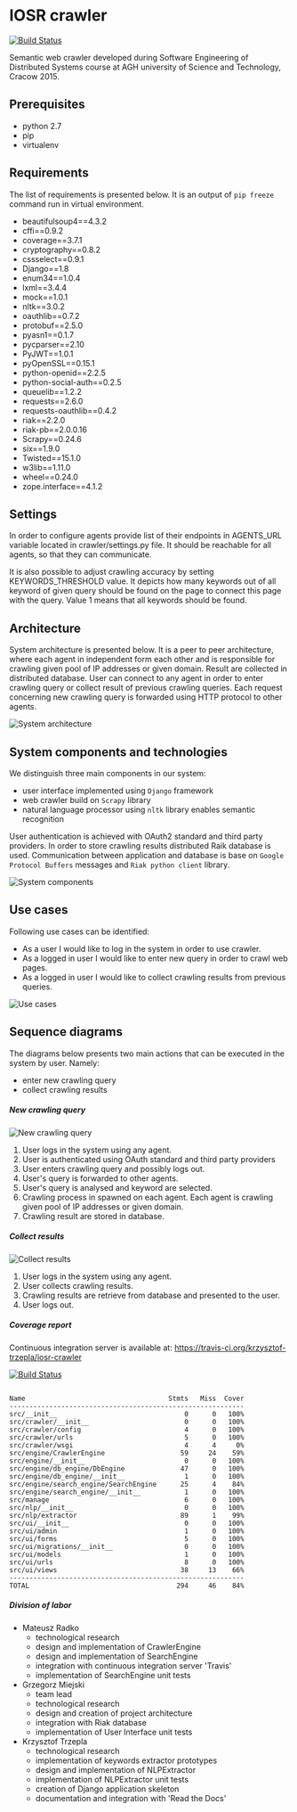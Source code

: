 IOSR crawler
============

[![Build Status](https://travis-ci.org/krzysztof-trzepla/iosr-crawler.svg?branch=master)](https://travis-ci.org/krzysztof-trzepla/iosr-crawler)

Semantic web crawler developed during Software Engineering of Distributed
Systems course at AGH university of Science and Technology, Cracow 2015.

Prerequisites
-------------

* python 2.7
* pip
* virtualenv 

Requirements
------------

The list of requirements is presented below. It is an output of `pip freeze`
command run in virtual environment.

* beautifulsoup4==4.3.2
* cffi==0.9.2
* coverage==3.7.1
* cryptography==0.8.2
* cssselect==0.9.1
* Django==1.8
* enum34==1.0.4
* lxml==3.4.4
* mock==1.0.1
* nltk==3.0.2
* oauthlib==0.7.2
* protobuf==2.5.0
* pyasn1==0.1.7
* pycparser==2.10
* PyJWT==1.0.1
* pyOpenSSL==0.15.1
* python-openid==2.2.5
* python-social-auth==0.2.5
* queuelib==1.2.2
* requests==2.6.0
* requests-oauthlib==0.4.2
* riak==2.2.0
* riak-pb==2.0.0.16
* Scrapy==0.24.6
* six==1.9.0
* Twisted==15.1.0
* w3lib==1.11.0
* wheel==0.24.0
* zope.interface==4.1.2

Settings
--------

In order to configure agents provide list of their endpoints in AGENTS_URL
variable located in crawler/settings.py file. It should be reachable for all
agents, so that they can communicate.

It is also possible to adjust crawling accuracy by setting KEYWORDS_THRESHOLD
value. It depicts how many keywords out of all keyword of given query should be
found on the page to connect this page with the query. Value 1 means that all
keywords should be found.

Architecture
------------

System architecture is presented below. It is a peer to peer architecture, where
each agent in independent form each other and is responsible for crawling given
pool of IP addresses or given domain. Result are collected in distributed
database. User can connect to any agent in order to enter crawling query or
collect result of previous crawling queries. Each request concerning new
crawling query is forwarded using HTTP protocol to other agents.

![System architecture](misc/images/architecture.png "System architecture.")

System components and technologies
----------------------------------

We distinguish three main components in our system:

* user interface implemented using `Django` framework
* web crawler build on `Scrapy` library
* natural language processor using `nltk` library enables semantic recognition

User authentication is achieved with OAuth2 standard and third party providers.
In order to store crawling results distributed Raik database is used.
Communication between application and database is base on `Google Protocol Buffers`
messages and `Riak python client` library.

![System components](misc/images/components.png "System components.")

Use cases
---------

Following use cases can be identified:

* As a user I would like to log in the system in order to use crawler.
* As a logged in user I would like to enter new query in order to crawl web pages.
* As a logged in user I would like to collect crawling results from previous queries.

![Use cases](misc/images/useCases.png "Use cases.")

Sequence diagrams
-----------------

The diagrams below presents two main actions that can be executed in the system
by user. Namely:

* enter new crawling query
* collect crawling results

##### New crawling query #####

![New crawling query](misc/images/enterQuery.png "New crawling query.")

1. User logs in the system using any agent.
2. User is authenticated using OAuth standard and third party providers
3. User enters crawling query and possibly logs out.
4. User's query is forwarded to other agents.
5. User's query is analysed and keyword are selected.
6. Crawling process in spawned on each agent. Each agent is crawling given pool
of IP addresses or given domain.
7. Crawling result are stored in database.

##### Collect results #####

![Collect results](misc/images/collectResults.png "Collect results.")

1. User logs in the system using any agent.
2. User collects crawling results.
3. Crawling results are retrieve from database and presented to the user.
4. User logs out.

##### Coverage report #####

Continuous integration server is available at:
https://travis-ci.org/krzysztof-trzepla/iosr-crawler

[![Build Status](https://travis-ci.org/krzysztof-trzepla/iosr-crawler.svg?branch=master)](https://travis-ci.org/krzysztof-trzepla/iosr-crawler)

<pre><code>
Name                                    Stmts   Miss  Cover
-----------------------------------------------------------
src/__init__                                0      0   100%
src/crawler/__init__                        0      0   100%
src/crawler/config                          4      0   100%
src/crawler/urls                            5      0   100%
src/crawler/wsgi                            4      4     0%
src/engine/CrawlerEngine                   59     24    59%
src/engine/__init__                         0      0   100%
src/engine/db_engine/DbEngine              47      0   100%
src/engine/db_engine/__init__               1      0   100%
src/engine/search_engine/SearchEngine      25      4    84%
src/engine/search_engine/__init__           1      0   100%
src/manage                                  6      0   100%
src/nlp/__init__                            0      0   100%
src/nlp/extractor                          89      1    99%
src/ui/__init__                             0      0   100%
src/ui/admin                                1      0   100%
src/ui/forms                                5      0   100%
src/ui/migrations/__init__                  0      0   100%
src/ui/models                               1      0   100%
src/ui/urls                                 8      0   100%
src/ui/views                               38     13    66%
-----------------------------------------------------------
TOTAL                                     294     46    84%
</code></pre>

##### Division of labor #####

* Mateusz Radko
    * technological research
    * design and implementation of CrawlerEngine
    * design and implementation of SearchEngine
    * integration with continuous integration server 'Travis'
    * implementation of SearchEngine unit tests
* Grzegorz Miejski
    * team lead
    * technological research
    * design and creation of project architecture
    * integration with Riak database
    * implementation of User Interface unit tests
* Krzysztof Trzepla
    * technological research
    * implementation of keywords extractor prototypes
    * design and implementation of NLPExtractor
    * implementation of NLPExtractor unit tests
    * creation of Django application skeleton
    * documentation and integration with 'Read the Docs'